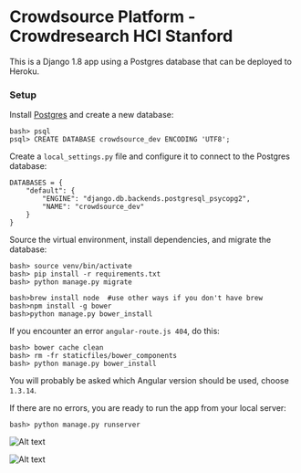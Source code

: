 # Crowdsource Platform - Crowdresearch HCI Stanford

This is a Django 1.8 app using a Postgres database that can be deployed to Heroku.

### Setup

Install [Postgres](http://postgresapp.com/) and create a new database:

    bash> psql
    psql> CREATE DATABASE crowdsource_dev ENCODING 'UTF8';

Create a `local_settings.py` file and configure it to connect to the Postgres database:

    DATABASES = {
        "default": {
            "ENGINE": "django.db.backends.postgresql_psycopg2",
            "NAME": "crowdsource_dev"
        }
    }

Source the virtual environment, install dependencies, and migrate the database:

    bash> source venv/bin/activate
    bash> pip install -r requirements.txt
    bash> python manage.py migrate

    bash>brew install node  #use other ways if you don't have brew
    bash>npm install -g bower
    bash>python manage.py bower_install

If you encounter an error `angular-route.js 404`, do this:

    bash> bower cache clean
    bash> rm -fr staticfiles/bower_components
    bash> python manage.py bower_install

You will probably be asked which Angular version should be used, choose `1.3.14`.

If there are no errors, you are ready to run the app from your local server:

    bash> python manage.py runserver
    
![Alt text](http://crowdresearch.stanford.edu/w/img_auth.php/9/9d/NeilGLanding.png "Landing")

![Alt text](http://crowdresearch.stanford.edu/w/img_auth.php/0/0f/NeilReg.png "Registration") 


